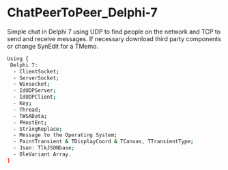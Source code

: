 # ChatPeerToPeer_Delphi-7
Simple chat in Delphi 7 using UDP to find people on the network and TCP to send and receive messages.
If necessary download third party components or change SynEdit for a TMemo.

```bash
Using {
 Delphi 7:
  - ClientSocket;
  - ServerSocket;
  - Winsocket;
  - IdUDPServer;
  - IdUDPClient;
  - Key;
  - Thread;
  - TWSAData;
  - PHostEnt;
  - StringReplace;
  - Message to the Operating System;
  - PaintTransient & TDisplayCoord & TCanvas, TTransientType;
  - Json: TlkJSONbase;
  - OleVariant Array.
}
```
